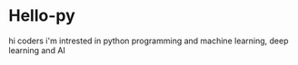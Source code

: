 # Hello-py
hi coders
i'm intrested in python programming and machine learning, deep learning and AI
